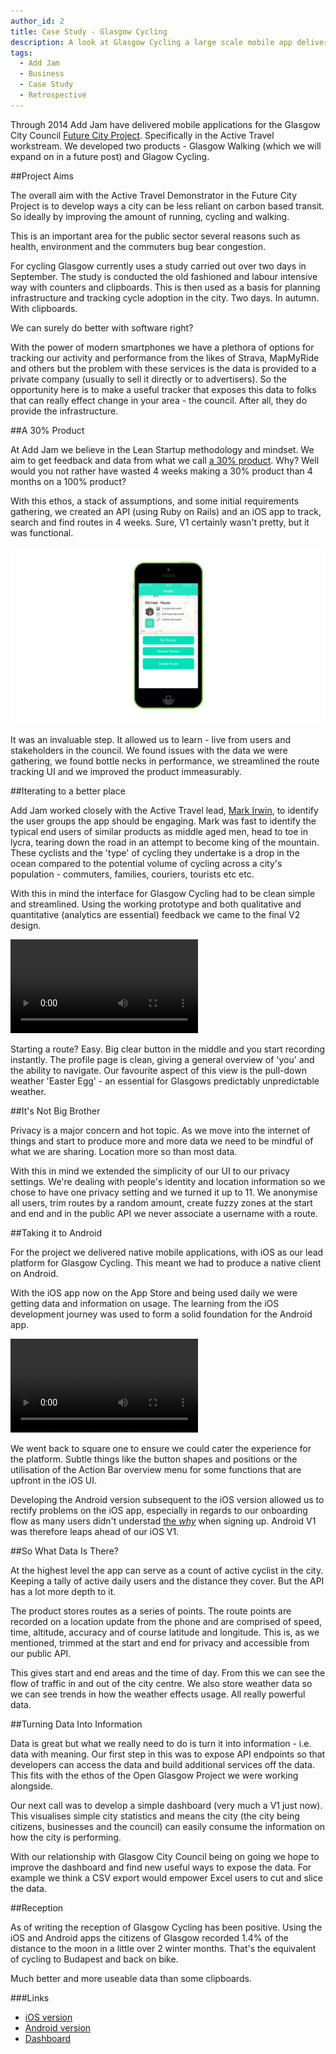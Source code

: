 ```yaml
---
author_id: 2
title: Case Study - Glasgow Cycling
description: A look at Glasgow Cycling a large scale mobile app delivered for the Glasgow Future City Project/Open Glasgow.
tags:
  - Add Jam
  - Business
  - Case Study
  - Retrospective
---
```

Through 2014 Add Jam have delivered mobile applications for the Glasgow City Council [Future City Project](http://open.glasgow.gov.uk). Specifically in the Active Travel workstream. We developed two products - Glasgow Walking (which we will expand on in a future post) and Glagow Cycling.

##Project Aims

The overall aim with the Active Travel Demonstrator in the Future City Project is to develop ways a city can be less reliant on carbon based transit. So ideally by improving the amount of running, cycling and walking.

This is an important area for the public sector several reasons such as health, environment and the commuters bug bear congestion.

For cycling Glasgow currently uses a study carried out over two days in September. The study is conducted the old fashioned and labour intensive way with counters and clipboards. This is then used as a basis for planning infrastructure and tracking cycle adoption in the city. Two days. In autumn. With clipboards.

We can surely do better with software right?

With the power of modern smartphones we have a plethora of options for tracking our activity and performance from the likes of Strava, MapMyRide and others but the problem with these services is the data is provided to a private company (usually to sell it directly or to advertisers). So the opportunity here is to make a useful tracker that exposes this data to folks that can really effect change in your area - the council. After all, they do provide the infrastructure.

##A 30% Product

At Add Jam we believe in the Lean Startup methodology and mindset. We aim to get feedback and data from what we call [a 30% product](http://blog.42floors.com/thirty-percent-feedback/). Why? Well would you not rather have wasted 4 weeks making a 30% product than 4 months on a 100% product?

With this ethos, a stack of assumptions, and some initial requirements gathering, we created an API (using Ruby on Rails) and an iOS app to track, search and find routes in 4 weeks. Sure, V1 certainly wasn't pretty, but it was functional.

![Glasgow Cycling V1](/images/blog/cycling-app-v1.png "Glasgow Cycling V1")

It was an invaluable step. It allowed us to learn - live from users and stakeholders in the council. We found issues with the data we were gathering, we found bottle necks in performance, we streamlined the route tracking UI and we improved the product immeasurably.

##Iterating to a better place

Add Jam worked closely with the Active Travel lead, [Mark Irwin](https://twitter.com/sdeglasgow), to identify the user groups the app should be engaging. Mark was fast to identify the typical end users of similar products as middle aged men, head to toe in lycra, tearing down the road in an attempt to become king of the mountain. These cyclists and the 'type' of cycling they undertake is a drop in the ocean compared to the potential volume of cycling across a city's population - commuters, families, couriers, tourists etc etc.

With this in mind the interface for Glasgow Cycling had to be clean simple and streamlined. Using the working prototype and both qualitative and quantitative (analytics are essential) feedback we came to the final V2 design.

<video autoplay loop>
  <source src="/images/blog/ios-cycling-app.mp4" type="video/mp4">
  <source src="movie.ogg" type="video/ogg">
  <img src="/images/blog/cycling-app-v2.png" title="Your browser does not support our video">
</video>

Starting a route? Easy. Big clear button in the middle and you start recording instantly. The profile page is clean, giving a general overview of 'you' and the ability to navigate. Our favourite aspect of this view is the pull-down weather 'Easter Egg' - an essential for Glasgows predictably unpredictable weather.

##It's Not Big Brother

Privacy is a major concern and hot topic. As we move into the internet of things and start to produce more and more data we need to be mindful of what we are sharing. Location more so than most data.

With this in mind we extended the simplicity of our UI to our privacy settings. We're dealing with people's identity and location information so we chose to have one privacy setting and we turned it up to 11. We anonymise all users, trim routes by a random amount, create fuzzy zones at the start and end and in the public API we never associate a username with a route.

##Taking it to Android

For the project we delivered native mobile applications, with iOS as our lead platform for Glasgow Cycling. This meant we had to produce a native client on Android.

With the iOS app now on the App Store and being used daily we were getting data and information on usage. The learning from the iOS development journey was used to form a solid foundation for the Android app.

<video autoplay loop>
  <source src="/images/blog/cycling-android.mp4" type="video/mp4">
  <source src="movie.ogg" type="video/ogg">
  <img src="/images/blog/cycling-app-android.png" title="Your browser does not support our video">
 </video>

We went back to square one to ensure we could cater the experience for the platform. Subtle things like the button shapes and positions or the utilisation of the Action Bar overview menu for some functions that are upfront in the iOS UI.

Developing the Android version subsequent to the iOS version allowed us to rectify problems on the iOS app, especially in regards to our onboarding flow as many users didn't understad [the _why_](http://rookieoven.com/2012/10/08/people-dont-buy-what-you-do-they-buy-why-you-do-it/) when signing up. Android V1 was therefore leaps ahead of our iOS V1.

##So What Data Is There?

At the highest level the app can serve as a count of active cyclist in the city. Keeping a tally of active daily users and the distance they cover. But the API has a lot more depth to it.

The product stores routes as a series of points. The route points are recorded on a location update from the phone and are comprised of speed, time, altitude, accuracy and of course latitude and longitude. This is, as we mentioned, trimmed at the start and end for privacy and accessible from our public API.

This gives start and end areas and the time of day. From this we can see the flow of traffic in and out of the city centre. We also store weather data so we can see trends in how the weather effects usage. All really powerful data.

##Turning Data Into Information

Data is great but what we really need to do is turn it into information - i.e. data with meaning. Our first step in this was to expose API endpoints so that developers can access the data and build additional services off the data. This fits with the ethos of the Open Glasgow Project we were working alongside.

Our next call was to develop a simple dashboard (very much a V1 just now). This visualises simple city statistics and means the city (the city being citizens, businesses and the council) can easily consume the information on how the city is performing.

With our relationship with Glasgow City Council being on going we hope to improve the dashboard and find new useful ways to expose the data. For example we think a CSV export would empower Excel users to cut and slice the data.

##Reception

As of writing the reception of Glasgow Cycling has been positive. Using the iOS and Android apps the citizens of Glasgow recorded 1.4% of the distance to the moon in a little over 2 winter months. That's the equivalent of cycling to Budapest and back on bike.

Much better and more useable data than some clipboards.

###Links

* [iOS version](https://itunes.apple.com/us/app/glasgow-cycling/id930422838?mt=8)  
* [Android version](https://play.google.com/store/apps/details?id=com.fcd.glasgowcycling)  
* [Dashboard](http://glasgowcycling.com)  

